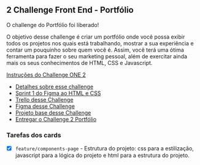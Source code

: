 ## 2 Challenge Front End - Portfólio

O challenge do Portfólio foi liberado!

O objetivo desse challenge é criar um portfólio onde você possa exibir todos os projetos nos quais está trabalhando, mostrar a sua experiência e contar um pouquinho sobre quem você é. Assim, você terá uma ótima ferramenta para fazer o seu marketing pessoal, além de exercitar ainda mais os seus conhecimentos de HTML, CSS e Javascript.

[Instruções do Challenge ONE 2](https://www.alura.com.br/challenges/oracle-one-front-end/portfolio)

- [Detalhes sobre esse challenge](https://www.alura.com.br/challenges/oracle-one-front-end/portfolio/portfolio)
- [Sprint 1 do Figma ao HTML e CSS](https://www.youtube.com/watch?v=N-UexWG3B4o)
- [Trello desse Challenge](https://trello.com/b/Uj7PScGE/sprint-1)
- [Figma desse Challenge](https://www.figma.com/file/Mv4mSxBHzB5caI7bW2tLv6/Challenge-Front-end-Portf%C3%B3lio?node-id=0%3A1&mode=dev)
- [Projeto base desse Challenge](https://github.com/alura-challenges/challenge-one-portfolio-br)
- [Entregar o Challenge 2 Portfólio](https://lp.alura.com.br/alura-latam-entrega-challenge-one-portugues-front-end)


### Tarefas dos cards
 
- [x] `feature/components-page` -  Estrutura do projeto: css para a estilização, javascript para a lógica do projeto e html para a estrutura do projeto.